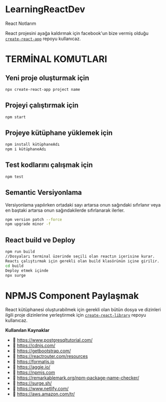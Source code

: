 # LearningReactDev
React Notlarım

React projesini ayağa kaldırmak için facebook'un bize vermiş olduğu [`create-react-app`](https://github.com/facebook/create-react-app) repoyu kullanıcaz.

# TERMİNAL KOMUTLARI

## Yeni proje oluşturmak için

```sh
npx create-react-app project name
```

## Projeyi çalıştırmak için

```sh
npm start
```

## Projeye kütüphane yüklemek için

```sh
npm install kütüphaneAdı
npm i kütüphaneAdı
```

## Test kodlarını çalışmak için

```sh
npm test
```

## Semantic Versiyonlama
Versiyonlama yapılırken ortadaki sayı artarsa onun sağındaki sıfırlanır veya en baştaki artarsa onun sağındakilerde sıfırlanarak ilerler.

```sh
npm version patch --force
npm upgrade minor -f

```

## React build ve Deploy

```sh
npm run build 
//Dosyaları terminal üzerinde seçili olan reactın içerisine kurar.
Reactı çalıştırmak için gerekli olan build klasörünün içine girilir.
cd build
Deploy etmek içinde
npx surge
```

# NPMJS Component Paylaşmak

React kütüphanesi oluşturabilmek için gerekli olan bütün dosya ve dizinleri ilgili proje dizinlerine yerleştirmek için [`create-react-library`](https://github.com/transitive-bullshit/create-react-library) repoyu kullanıcaz.


**Kullanılan Kaynaklar** 
- 🌱 https://www.postgresqltutorial.com/
- 🌱 https://cdnjs.com/
- 🌱 https://getbootstrap.com/
- 🌱 https://reactrouter.com/resources
- 🌱 https://formatjs.io
- 🌱 https://aggie.io/
- 🌱 https://npmjs.com
- 🌱 https://remarkablemark.org/npm-package-name-checker/
- 🌱 https://surge.sh/
- 🌱 https://www.netlify.com/
- 🌱 https://aws.amazon.com/tr/
